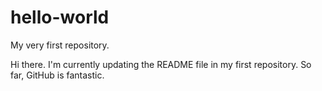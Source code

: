# hello-world
My very first repository.

Hi there. I'm currently updating the README file in my first repository.
So far, GitHub is fantastic.
